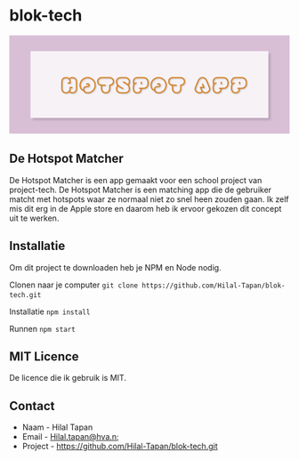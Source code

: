 # blok-tech

![](https://github.com/Hilal-Tapan/blok-tech/blob/main/static/images/HEADER.png)
## De Hotspot Matcher
De Hotspot Matcher is een app gemaakt voor een school project van project-tech. De Hotspot Matcher is een matching app die de gebruiker matcht met hotspots waar ze normaal niet zo snel heen zouden gaan. Ik zelf mis dit erg in de Apple store en daarom heb ik ervoor gekozen dit concept uit te werken.

## Installatie 
Om dit project te downloaden heb je NPM en Node nodig.

Clonen naar je computer
```git clone https://github.com/Hilal-Tapan/blok-tech.git```

Installatie
```npm install```

Runnen
```npm start```

## MIT Licence
De licence die ik gebruik is MIT.

## Contact
* Naam - Hilal Tapan
* Email - Hilal.tapan@hva.n;
* Project - https://github.com/Hilal-Tapan/blok-tech.git

